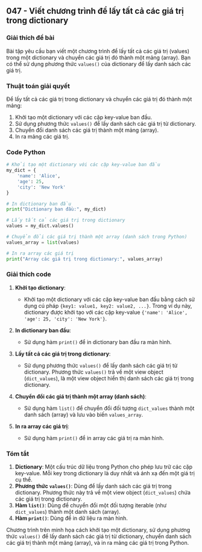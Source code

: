## 047 - Viết chương trình để lấy tất cả các giá trị trong dictionary

### Giải thích đề bài

Bài tập yêu cầu bạn viết một chương trình để lấy tất cả các giá trị (values) trong một dictionary và chuyển các giá trị đó thành một mảng (array). Bạn có thể sử dụng phương thức `values()` của dictionary để lấy danh sách các giá trị.

### Thuật toán giải quyết

Để lấy tất cả các giá trị trong dictionary và chuyển các giá trị đó thành một mảng:

1. Khởi tạo một dictionary với các cặp key-value ban đầu.
2. Sử dụng phương thức `values()` để lấy danh sách các giá trị từ dictionary.
3. Chuyển đổi danh sách các giá trị thành một mảng (array).
4. In ra mảng các giá trị.

### Code Python

```python
# Khởi tạo một dictionary với các cặp key-value ban đầu
my_dict = {
    'name': 'Alice',
    'age': 25,
    'city': 'New York'
}

# In dictionary ban đầu
print("Dictionary ban đầu:", my_dict)

# Lấy tất cả các giá trị trong dictionary
values = my_dict.values()

# Chuyển đổi các giá trị thành một array (danh sách trong Python)
values_array = list(values)

# In ra array các giá trị
print("Array các giá trị trong dictionary:", values_array)
```

### Giải thích code

1. **Khởi tạo dictionary**:

   - Khởi tạo một dictionary với các cặp key-value ban đầu bằng cách sử dụng cú pháp `{key1: value1, key2: value2, ...}`. Trong ví dụ này, dictionary được khởi tạo với các cặp key-value `{'name': 'Alice', 'age': 25, 'city': 'New York'}`.

2. **In dictionary ban đầu**:

   - Sử dụng hàm `print()` để in dictionary ban đầu ra màn hình.

3. **Lấy tất cả các giá trị trong dictionary**:

   - Sử dụng phương thức `values()` để lấy danh sách các giá trị từ dictionary. Phương thức `values()` trả về một view object (`dict_values`), là một view object hiển thị danh sách các giá trị trong dictionary.

4. **Chuyển đổi các giá trị thành một array (danh sách)**:

   - Sử dụng hàm `list()` để chuyển đổi đối tượng `dict_values` thành một danh sách (array) và lưu vào biến `values_array`.

5. **In ra array các giá trị**:
   - Sử dụng hàm `print()` để in array các giá trị ra màn hình.

### Tóm tắt

1. **Dictionary**: Một cấu trúc dữ liệu trong Python cho phép lưu trữ các cặp key-value. Mỗi key trong dictionary là duy nhất và ánh xạ đến một giá trị cụ thể.
2. **Phương thức `values()`**: Dùng để lấy danh sách các giá trị trong dictionary. Phương thức này trả về một view object (`dict_values`) chứa các giá trị trong dictionary.
3. **Hàm `list()`**: Dùng để chuyển đổi một đối tượng iterable (như `dict_values`) thành một danh sách (array).
4. **Hàm `print()`**: Dùng để in dữ liệu ra màn hình.

Chương trình trên minh họa cách khởi tạo một dictionary, sử dụng phương thức `values()` để lấy danh sách các giá trị từ dictionary, chuyển danh sách các giá trị thành một mảng (array), và in ra mảng các giá trị trong Python.
